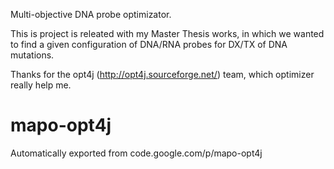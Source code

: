 Multi-objective DNA probe optimizator.

This is project is releated with my Master Thesis works, in which we wanted to find a given configuration of DNA/RNA probes
for DX/TX of DNA mutations.

Thanks for the opt4j (http://opt4j.sourceforge.net/) team, which optimizer really help me.

# mapo-opt4j
Automatically exported from code.google.com/p/mapo-opt4j
